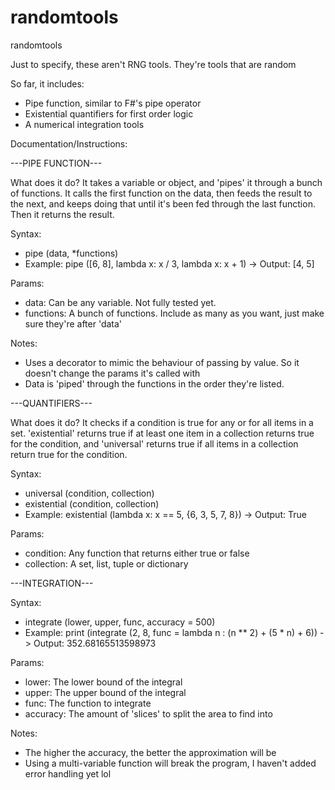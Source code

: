 # randomtools
randomtools

Just to specify, these aren't RNG tools. They're tools that are random 

So far, it includes: 

- Pipe function, similar to F#'s pipe operator
- Existential quantifiers for first order logic
- A numerical integration tools

Documentation/Instructions:

---PIPE FUNCTION---

What does it do? It takes a variable or object, and 'pipes' it through a bunch of functions. 
It calls the first function on the data, then feeds the result to the next, and keeps doing that
until it's been fed through the last function. Then it returns the result. 

Syntax: 
- pipe (data, *functions)
- Example: pipe ([6, 8], lambda x: x / 3, lambda x: x + 1) -> Output: [4, 5]

Params:
- data: Can be any variable. Not fully tested yet.
- functions: A bunch of functions. Include as many as you want, just make sure they're after 'data'

Notes:
- Uses a decorator to mimic the behaviour of passing by value. So it doesn't change the params it's called with
- Data is 'piped' through the functions in the order they're listed.

---QUANTIFIERS---

What does it do? It checks if a condition is true for any or for all items in a set. 'existential' returns
true if at least one item in a collection returns true for the condition, and 'universal' returns true if all 
items in a collection return true for the condition.

Syntax:
- universal (condition, collection)
- existential (condition, collection)
- Example: existential (lambda x: x == 5, {6, 3, 5, 7, 8}) -> Output: True

Params:
- condition: Any function that returns either true or false
- collection: A set, list, tuple or dictionary

---INTEGRATION---

Syntax:
- integrate (lower, upper, func, accuracy = 500)
- Example: print (integrate (2, 8, func = lambda n : (n ** 2) + (5 * n) + 6)) -> Output: 352.68165513598973

Params: 
- lower: The lower bound of the integral
- upper: The upper bound of the integral
- func: The function to integrate
- accuracy: The amount of 'slices' to split the area to find into 

Notes:
- The higher the accuracy, the better the approximation will be 
- Using a multi-variable function will break the program, I haven't added error handling yet lol









